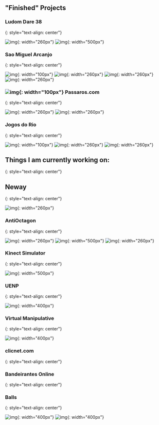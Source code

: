 ## "Finished" Projects


### Ludom Dare 38 
{: style="text-align: center"}

![img](/images/ld.gif){: width="260px"}
![img](/images/ld38_2.gif){: width="500px"}

### Sao Miguel Arcanjo 
{: style="text-align: center"}

![img](/images/sma0.webp){: width="100px"}
![img](/images/sma1.webp){: width="260px"}
![img](/images/sma2.webp){: width="260px"}
![img](/images/sma3.webp){: width="260px"}


### ![img](/images/pas0.webp){: width="100px"} Passaros.com 

{: style="text-align: center"}


![img](/images/pas1.webp){: width="260px"}
![img](/images/pas2.webp){: width="260px"}
  
  
### Jogos do Rio 
{: style="text-align: center"}

![img](/images/rio0.webp){: width="100px"}
![img](/images/rio1.webp){: width="260px"}
![img](/images/rio2.webp){: width="260px"}


## Things I am currently working on: 
{: style="text-align: center"}

## Neway 
{: style="text-align: center"}

![img](/images/neway1.PNG){: width="260px"}


### AntiOctagon 
{: style="text-align: center"}

![img](/images/octa1.PNG){: width="260px"}
![img](/images/octa2.gif){: width="500px"}
![img](/images/octa3.PNG){: width="260px"}


### Kinect Simulator 
{: style="text-align: center"}

![img](/images/sim.JPG){: width="500px"}

### UENP 
{: style="text-align: center"}

![img](/images/uenp.jpeg){: width="400px"}

### Virtual Manipulative 
{: style="text-align: center"}

![img](/images/virtual.gif){: width="400px"}


### clicnet.com 
{: style="text-align: center"}

### Bandeirantes Online 
{: style="text-align: center"}

### Balls 
{: style="text-align: center"}

![img](/images/balls1.PNG){: width="400px"}
![img](/images/balls2.gif){: width="400px"}

